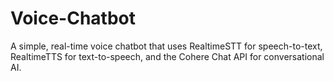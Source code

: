 # Voice-Chatbot
A simple, real-time voice chatbot that uses RealtimeSTT for speech-to-text, RealtimeTTS for text-to-speech, and the Cohere Chat API for conversational AI.
